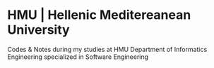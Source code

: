 # HMU | Hellenic Meditereanean University
Codes &amp; Notes during my studies at HMU Department of Informatics Engineering specialized in Software Engineering
